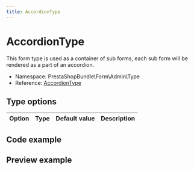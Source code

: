 ```yaml
---
title: AccordionType
---
```


# AccordionType

This form type is used as a container of sub forms, each sub form will be rendered as a part of an accordion.

- Namespace: PrestaShopBundle\Form\Admin\Type
- Reference: [AccordionType](https://github.com/PrestaShop/PrestaShop/blob/8.0.x/src/PrestaShopBundle/Form/Admin/Type/AccordionType.php)

## Type options

| Option       | Type   | Default value                     | Description                                                                               |
| :----------- | :----- | :-------------------------------- | :---------------------------------------------------------------------------------------- |

## Code example


## Preview example


